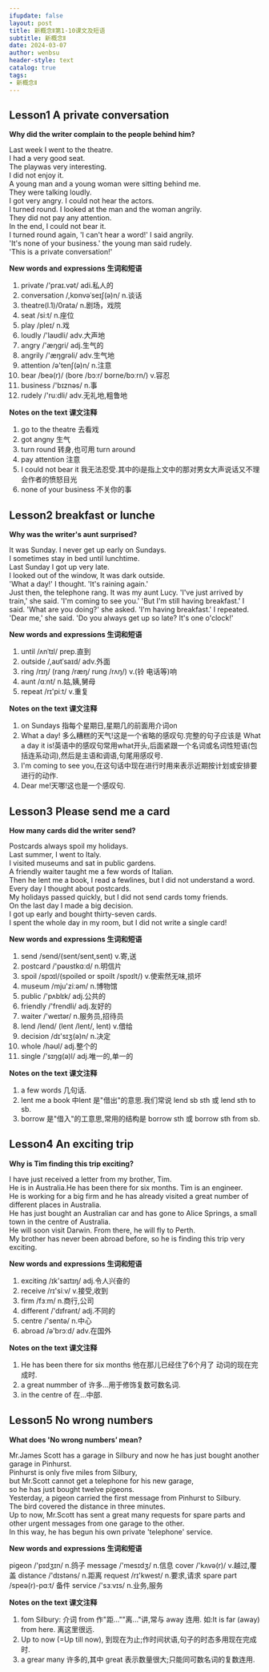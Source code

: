 ```yaml
---
ifupdate: false
layout: post
title: 新概念Ⅱ第1-10课文及短语
subtitle: 新概念Ⅱ
date: 2024-03-07
author: wenbsu
header-style: text
catalog: true
tags:
- 新概念Ⅱ
---
```



## Lesson1 A private conversation
**Why did the writer complain to the people behind him?**

Last week I went to the theatre.   
I had a very good seat.   
The playwas very interesting.   
I did not enjoy it.   
A young man and a young woman were sitting behind me.   
They were talking loudly.   
I got very angry. I could not hear the actors.   
I turned round. I looked at the man and the woman angrily.     
They did not pay any attention.   
In the end, I could not bear it.   
I turned round again, 'I can't hear a word!' I said angrily.    
'It's none of your business.' the young man said rudely.   
'This is a private conversation!'   

**New words and expressions 生词和短语**  

1. private /'praɪ.vət/ adi.私人的  
2. conversation /,kɒnvəˈseɪʃ(ə)n/ n.谈话  
3. theatre(l.1)/0rata/ n.剧场，戏院  
4. seat /si:t/ n.座位 
5. play /pleɪ/ n.戏
6. loudly /'laʊdli/ adv.大声地  
7. angry /'æŋɡri/ adj.生气的  
8. angrily /'æŋɡrəli/ adv.生气地  
9. attention  /ə'tenʃ(ə)n/ n.注意  
10. bear /beə(r)/ (bore /bɔːr/ borne/bɔːrn/) v.容忍  
11. business /'bɪznəs/ n.事  
12. rudely /'ruːdli/ adv.无礼地,粗鲁地  

**Notes on the text 课文注释**

1. go to the theatre 去看戏   
2. got angny 生气  
3. turn round 转身,也可用 turn around    
4. pay attention 注意  
5. I could not bear it 我无法忍受.其中的i是指上文中的那对男女大声说话又不理会作者的愤怒目光  
6. none of your business 不关你的事


## Lesson2 breakfast or lunche
**Why was the writer's aunt surprised?**

It was Sunday. I never get up early on Sundays.   
I sometimes stay in bed until lunchtime.   
Last Sunday I got up very late.   
I looked out of the window, It was dark outside.   
'What a day!' I thought. 'It's raining again.'  
Just then, the telephone rang. 
It was my aunt Lucy. 'I've just arrived by train,' she said. 'I'm coming to see you.'
'But I'm still having breakfast.' I said.
'What are you doing?' she asked.
'I'm having breakfast.' I repeated.
'Dear me,' she said. 'Do you always get up so late? It's one o'clock!'

**New words and expressions 生词和短语**

1. until /ʌnˈtɪl/ prep.直到  
2. outside /,aʊtˈsaɪd/ adv.外面  
3. ring /rɪŋ/ (rang /ræŋ/ rung /rʌŋ/) v.(铃 电话等)响  
4. aunt /ɑːnt/ n.姑,姨,舅母  
5. repeat /rɪ'piːt/ v.重复  

**Notes on the text 课文注释**

1. on Sundays 指每个星期日,星期几的前面用介词on  
2. What a day! 多么糟糕的天气!这是一个省略的感叹句.完整的句子应该是 What a day it is!英语中的感叹句常用what开头,后面紧跟一个名词或名词性短语(包括连系动词),然后是主语和调语,句尾用感叹号.   
3. I'm coming to see you,在这句话中现在进行时用来表示近期按计划或安排要进行的动作.  
4. Dear me!天哪!这也是一个感叹句.  


## Lesson3 Please send me a card
**How many cards did the writer send?**

Postcards always spoil my holidays.   
Last summer, I went to ltaly.   
I visited museums and sat in public gardens.   
A friendly waiter taught me a few words of Italian.   
Then he lent me a book, I read a fewlines, but I did not understand a word.   
Every day I thought about postcards.   
My holidays passed quickly, but I did not send cards tomy friends.  
On the last day I made a big decision.   
I got up early and bought thirty-seven cards.  
I spent the whole day in my room, but I did not write a single card!  

**New words and expressions 生词和短语**

1. send /send/(sent/sent,sent) v.寄,送
2. postcard /'pəʊstkɑːd/ n.明信片
3. spoil /spɔɪl/(spoiled or spoilt /spɔɪlt/) v.使索然无味,损坏
4. museum /mju'ziːəm/ n.博物馆
5. public /'pʌblɪk/ adj.公共的
6. friendly /'frendli/ adj.友好的
7. waiter /'weɪtər/ n.服务员,招待员
8. lend /lend/ (lent /lent/, lent) v.借给
9. decision /dɪ'sɪʒ(ə)n/ n.决定
10. whole /həʊl/ adj.整个的
11. single /'sɪŋɡ(ə)l/ adj.唯一的,单一的

**Notes on the text 课文注释**

1. a few words 几句话.
2. lent me a book 中lent 是"借出"的意思.我们常说 lend sb sth 或 lend sth to sb.
3. borrow 是"借入"的工意思,常用的结构是 borrow sth 或 borrow sth from sb.


## Lesson4 An exciting trip
**Why is Tim finding this trip exciting?**

I have just received a letter from my brother, Tim.   
He is in Australia.He has been there for six months. Tim is an engineer.   
He is working for a big firm and he has already visited a great number of different places in Australia.   
He has just bought an Australian car and has gone to Alice Springs, a small town in the centre of Australia.   
He will soon visit Darwin. From there, he will fly to Perth.   
My brother has never been abroad before, so he is finding this trip very exciting.  

**New words and expressions 生词和短语**

1. exciting /ɪk'saɪtɪŋ/ adj.令人兴奋的
2. receive  /rɪ'siːv/ v.接受,收到
3. firm /fɜːm/ n.商行,公司
4. different /'dɪfrənt/ adj.不同的
5. centre  /'sentə/ n.中心
6. abroad /ə'brɔːd/ adv.在国外

**Notes on the text 课文注释**

1. He has been there for six months 他在那儿已经住了6个月了 动词的现在完成时.
2. a great nummber of 许多...用于修饰复数可数名词.
3. in the centre of 在...中部.


## Lesson5 No wrong numbers
**What does 'No wrong numbers’ mean?**

Mr.James Scott has a garage in Silbury and now he has just bought another garage in Pinhurst.   
Pinhurst is only five miles from Silbury,  
but Mr.Scott cannot get a telephone for his new garage,  
so he has just bought twelve pigeons.   
Yesterday, a pigeon carried the first message from Pinhurst to Silbury.   
The bird covered the distance in three minutes.   
Up to now, Mr.Scott has sent a great many requests for spare parts and other urgent messages from one garage to the other.   
In this way, he has begun his own private 'telephone' service.  

**New words and expressions 生词和短语**

pigeon /'pɪdʒɪn/ n.鸽子
message /'mesɪdʒ/ n.信息
cover /'kʌvə(r)/ v.越过,覆盖
distance  /'dɪstəns/ n.距离
request /rɪ'kwest/ n.要求,请求
spare part /speə(r)-pɑːt/ 备件
service /'sɜːvɪs/ n.业务,服务

**Notes on the text 课文注释**

1. fom Silbury: 介词 from 作"距...""离..."讲,常与 away 连用. 如:It is far (away) from here. 离这里很远.
2. Up to now (=Up till now), 到现在为止;作时间状语,句子的时态多用现在完成时.
3. a grear many 许多的,其中 great 表示数量很大;只能同可数名词的复数连用.
